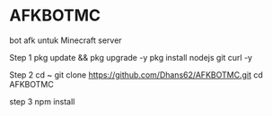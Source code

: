 # AFKBOTMC
bot afk untuk Minecraft server

Step 1
pkg update && pkg upgrade -y
pkg install nodejs git curl -y

Step 2
cd ~
git clone https://github.com/Dhans62/AFKBOTMC.git
cd AFKBOTMC

step 3
npm install
